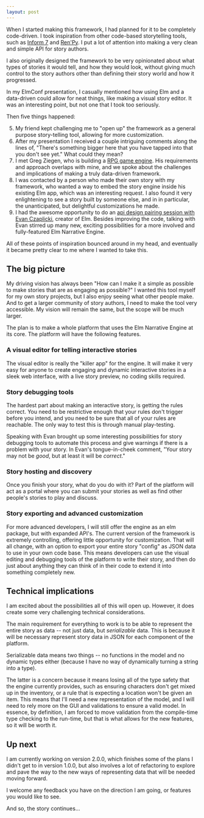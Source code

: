 ```yaml
---
layout: post
---
```


When I started making this framework, I had planned for it to be completely code-driven.  I took inspiration from other code-based storytelling tools, such as [Inform 7](http://inform7.com/) and [Ren'Py](https://www.renpy.org/).  I put a lot of attention into making a very clean and simple API for story authors.

I also originally designed the framework to be very opinionated about what types of stories it would tell, and how they would look, without giving much control to the story authors other than defining their story world and how it progressed.

In my ElmConf presentation, I casually mentioned how using Elm and a data-driven could allow for neat things, like making a visual story editor.  It was an interesting point, but not one that I took too seriously.

Then five things happened:

5. My friend kept challenging me to "open up" the framework as a general purpose story-telling tool, allowing for more customization.
1. After my presentation I received a couple intriguing comments along the lines of, "There's something bigger here that you have tapped into that you don't see yet."  What could they mean?
2. I met Greg Ziegen, who is building a [RPG game engine](https://youtu.be/rLSrQjYFVoU?list=PL8wLtAjUdVWCX45d2dWbM3KDADYJgImet).  His requirements and approach overlaps with mine, and we spoke about the challenges and implications of making a truly data-driven framework.
3. I was contacted by a person who made their own story with my framework, who wanted a way to embed the story engine inside his existing Elm app, which was an interesting request.  I also found it very enlightening to see a story built by someone else, and in in particular, the unanticipated, but delightful customizations he made.
4. I had the awesome opportunity to do an [api design pairing session with Evan Czaplicki](https://youtu.be/De1c85B4Zxs), creator of Elm.  Besides improving the code, talking with Evan stirred up many new, exciting possibilities for a more involved and fully-featured Elm Narrative Engine.

All of these points of inspiration bounced around in my head, and eventually it became pretty clear to me where I wanted to take this.

<!--more-->

## The big picture

My driving vision has always been "How can I make it a simple as possible to make stories that are as engaging as possible?"  I wanted this tool myself for my own story projects, but I also enjoy seeing what other people make.  And to get a larger community of story authors, I need to make the tool very accessible.  My vision will remain the same, but the scope will be much larger.

The plan is to make a whole platform that uses the Elm Narrative Engine at its core.  The platform will have the following features.

### A visual editor for telling interactive stories

The visual editor is really the "killer app" for the engine.  It will make it very easy for anyone to create engaging and dynamic interactive stories in a sleek web interface, with a live story preview, no coding skills required.


### Story debugging tools

The hardest part about making an interactive story, is getting the rules correct.  You need to be restrictive enough that your rules don't trigger before you intend, and you need to be sure that all of your rules are reachable.  The only way to test this is through manual play-testing.

Speaking with Evan brought up some interesting possibilities for story debugging tools to automate this process and give warnings if there is a problem with your story.  In Evan's tongue-in-cheek comment, "Your story may not be *good*, but at least it will be *correct*."


### Story hosting and discovery

Once you finish your story, what do you do with it?  Part of the platform will act as a portal where you can submit your stories as well as find other people's stories to play and discuss.


### Story exporting and advanced customization

For more advanced developers, I will still offer the engine as an elm package, but with expanded API's.  The current version of the framework is extremely controlling, offering little opportunity for customization.  That will all change, with an option to export your entire story "config" as JSON data to use in your own code base.  This means developers can use the visual editing and debugging tools of the platform to write their story, and then do just about anything they can think of in their code to extend it into something completely new.


## Technical implications

I am excited about the possibilities all of this will open up.  However, it does create some very challenging technical considerations.

The main requirement for everything to work is to be able to represent the entire story as data -- not just data, but *serializable* data.  This is because it will be necessary represent story data in JSON for each component of the platform.

Serializable data means two things -- no functions in the model and no dynamic types either (because I have no way of dynamically turning a string into a type).

The latter is a concern because it means losing all of the type safety that the engine currently provides, such as ensuring characters don't get mixed up in the inventory, or a rule that is expecting a location won't be given an item.  This means that I'll need a new representation of the model, and I will need to rely more on the GUI and validations to ensure a valid model.  In essence, by definition, I am forced to move validation from the compile-time type checking to the run-time, but that is what allows for the new features, so it will be worth it.


## Up next

I am currently working on version 2.0.0, which finishes some of the plans I didn't get to in version 1.0.0, but also involves a lot of refactoring to explore and pave the way to the new ways of representing data that will be needed moving forward.

I welcome any feedback you have on the direction I am going, or features you would like to see.

And so, the story continues...
